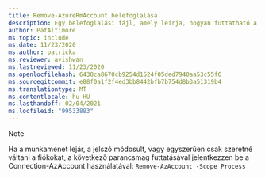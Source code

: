 ```yaml
---
title: Remove-AzureRmAccount belefoglalása
description: Egy belefoglalási fájl, amely leírja, hogyan futtatható a Remove-AzureRmAccount.
author: PatAltimore
ms.topic: include
ms.date: 11/23/2020
ms.author: patricka
ms.reviewer: avishwan
ms.lastreviewed: 11/23/2020
ms.openlocfilehash: 6430ca8670cb9254d1524f05ded7940aa53c55f6
ms.sourcegitcommit: e88f0a1f2f4ed3bb8442bfb7b754d8b3a51319b4
ms.translationtype: MT
ms.contentlocale: hu-HU
ms.lasthandoff: 02/04/2021
ms.locfileid: "99533883"
---
```

>[!Note]
>Ha a munkamenet lejár, a jelszó módosult, vagy egyszerűen csak szeretné váltani a fiókokat, a következő parancsmag futtatásával jelentkezzen be a Connection-AzAccount használatával: `Remove-AzAccount -Scope Process`

